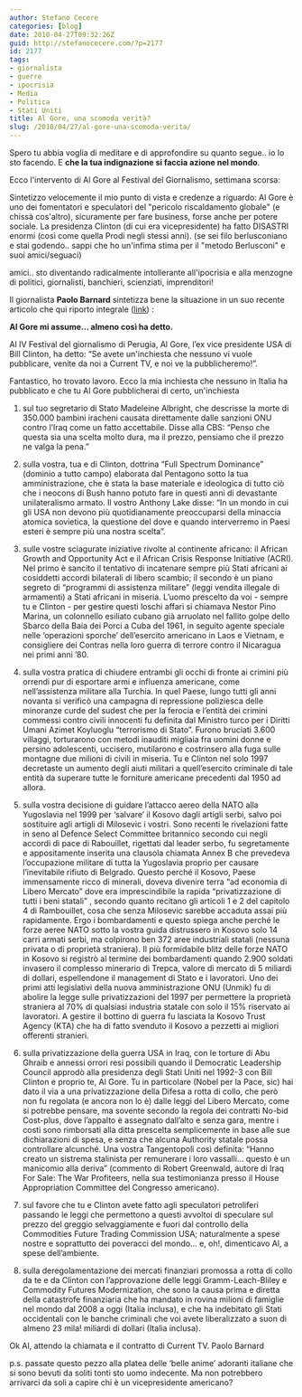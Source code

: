 ```yaml
---
author: Stefano Cecere
categories: [blog]
date: 2010-04-27T09:32:26Z
guid: http://stefanocecere.com/?p=2177
id: 2177
tags:
- giornalista
- guerre
- ipocrisia
- Media
- Politica
- Stati Uniti
title: Al Gore, una scomoda verità?
slug: /2010/04/27/al-gore-una-scomoda-verita/
---
```


Spero tu abbia voglia di meditare e di approfondire su quanto segue.. io lo sto facendo. E **che la tua indignazione si faccia azione nel mondo**.

Ecco l'intervento di Al Gore al Festival del Giornalismo, settimana scorsa:

Sintetizzo velocemente il mio punto di vista e credenze a riguardo: Al Gore è uno dei fomentatori e speculatori del "pericolo riscaldamento globale" (e chissà cos'altro), sicuramente per fare business, forse anche per potere sociale. La presidenza Clinton (di cui era vicepresidente) ha fatto DISASTRI enormi (così come quella Prodi negli stessi anni). (se sei filo berlusconiano e stai godendo.. sappi che ho un'infima stima per il "metodo Berlusconi" e suoi amici/seguaci)

amici.. sto diventando radicalmente intollerante all'ipocrisia e alla menzogne di politici, giornalisti, banchieri, scienziati, imprenditori!

Il giornalista **Paolo Barnard** sintetizza bene la situazione in un suo recente articolo che qui riporto integrale ([link](http://paolobarnard.info/intervento_mostra_go.php?id=180)) :

**Al Gore mi assume… almeno così ha detto.**

Al IV Festival del giornalismo di Perugia, Al Gore, l’ex vice presidente USA di Bill Clinton, ha detto: “Se avete un'inchiesta che nessuno vi vuole pubblicare, venite da noi a Current TV, e noi ve la pubblicheremo!”.

Fantastico, ho trovato lavoro. Ecco la mia inchiesta che nessuno in Italia ha pubblicato e che tu Al Gore pubblicherai di certo, un'inchiesta

1) sul tuo segretario di Stato Madeleine Albright, che descrisse la morte di 350.000 bambini iracheni causata direttamente dalle sanzioni ONU contro l’Iraq come un fatto accettabile. Disse alla CBS: “Penso che questa sia una scelta molto dura, ma il prezzo, pensiamo che il prezzo ne valga la pena.”

2) sulla vostra, tua e di Clinton, dottrina “Full Spectrum Dominance” (dominio a tutto campo) elaborata dal Pentagono sotto la tua amministrazione, che è stata la base materiale e ideologica di tutto ciò che i neocons di Bush hanno potuto fare in questi anni di devastante unilateralismo armato. Il vostro Anthony Lake disse: “In un mondo in cui gli USA non devono più quotidianamente preoccuparsi della minaccia atomica sovietica, la questione del dove e quando interverremo in Paesi esteri è sempre più una nostra scelta”.

3) sulle vostre sciagurate iniziative rivolte al continente africano: il African Growth and Opportunity Act e il African Crisis Response Initiative (ACRI). Nel primo è sancito il tentativo di incatenare sempre più Stati africani ai cosiddetti accordi bilaterali di libero scambio; il secondo è un piano segreto di “programmi di assistenza militare” (leggi vendita illegale di armamenti) a Stati africani in miseria. L’uomo prescelto da voi - sempre tu e Clinton - per gestire questi loschi affari si chiamava Nestor Pino Marina, un colonnello esiliato cubano già arruolato nel fallito golpe dello Sbarco della Baia dei Porci a Cuba del 1961, in seguito agente speciale nelle ‘operazioni sporche’ dell’esercito americano in Laos e Vietnam, e consigliere dei Contras nella loro guerra di terrore contro il Nicaragua nei primi anni ’80.

4) sulla vostra pratica di chiudere entrambi gli occhi di fronte ai crimini più orrendi pur di esportare armi e influenza americane, come nell’assistenza militare alla Turchia. In quel Paese, lungo tutti gli anni novanta si verificò una campagna di repressione poliziesca delle minoranze curde del sudest che per la ferocia e l’entità dei crimini commessi contro civili innocenti fu definita dal Ministro turco per i Diritti Umani Azimet Koyluoglu “terrorismo di Stato”. Furono bruciati 3.600 villaggi, torturarono con metodi inauditi migliaia fra uomini donne e persino adolescenti, uccisero, mutilarono e costrinsero alla fuga sulle montagne due milioni di civili in miseria. Tu e Clinton nel solo 1997 decretaste un aumento degli aiuti militari a quell’esercito criminale di tale entità da superare tutte le forniture americane precedenti dal 1950 ad allora.

5) sulla vostra decisione di guidare l’attacco aereo della NATO alla Yugoslavia nel 1999 per ‘salvare’ il Kosovo dagli artigli serbi, salvo poi sostituire agli artigli di Milosevic i vostri. Sono recenti le rivelazioni fatte in seno al Defence Select Committee britannico secondo cui negli accordi di pace di Rabouillet, rigettati dal leader serbo, fu segretamente e appositamente inserita una clausola chiamata Annex B che prevedeva l’occupazione militare di tutta la Yugoslavia proprio per causare l’inevitabile rifiuto di Belgrado. Questo perché il Kosovo, Paese immensamente ricco di minerali, doveva divenire terra “ad economia di Libero Mercato” dove era imprescindibile la rapida “privatizzazione di tutti i beni statali” , secondo quanto recitano gli articoli 1 e 2 del capitolo 4 di Rambouillet, cosa che senza Milosevic sarebbe accaduta assai più rapidamente. Ergo i bombardamenti e questo spiega anche perché le forze aeree NATO sotto la vostra guida distrussero in Kosovo solo 14 carri armati serbi, ma colpirono ben 372 aree industriali statali (nessuna privata o di proprietà straniera). Il più formidabile blitz delle forze NATO in Kosovo si registrò al termine dei bombardamenti quando 2.900 soldati invasero il complesso minerario di Trepca, valore di mercato di 5 miliardi di dollari, espellendone il management di Stato e i lavoratori. Uno dei primi atti legislativi della nuova amministrazione ONU (Unmik) fu di abolire la legge sulle privatizzazioni del 1997 per permettere la proprietà straniera al 70% di qualsiasi industria statale con solo il 15% riservato ai lavoratori. A gestire il bottino di guerra fu lasciata la Kosovo Trust Agency (KTA) che ha di fatto svenduto il Kosovo a pezzetti ai migliori offerenti stranieri.

6) sulla privatizzazione della guerra USA in Iraq, con le torture di Abu Ghraib e annessi orrori resi possibili quando il Democratic Leadership Council approdò alla presidenza degli Stati Uniti nel 1992-3 con Bill Clinton e proprio te, Al Gore. Tu in particolare (Nobel per la Pace, sic) hai dato il via a una privatizzazione della Difesa a rotta di collo, che però non fu regolata (e ancora non lo è) dalle leggi del Libero Mercato, come si potrebbe pensare, ma sovente secondo la regola dei contratti No-bid Cost-plus, dove l’appalto è assegnato dall’alto e senza gara, mentre i costi sono rimborsati alla ditta prescelta semplicemente in base alle sue dichiarazioni di spesa, e senza che alcuna Authority statale possa controllare alcunché. Una vostra Tangentopoli così definita: “Hanno creato un sistrema stalinista per remunerare i loro vassalli… questo è un manicomio alla deriva” (commento di Robert Greenwald, autore di Iraq For Sale: The War Profiteers, nella sua testimonianza presso il House Appropriation Committee del Congresso americano).

7) sul favore che tu e Clinton avete fatto agli speculatori petroliferi passando le leggi che permettono a questi avvoltoi di speculare sul prezzo del greggio selvaggiamente e fuori dal controllo della Commodities Future Trading Commission USA; naturalmente a spese nostre e soprattutto dei poveracci del mondo… e, oh!, dimenticavo Al, a spese dell’ambiente.

8) sulla deregolamentazione dei mercati finanziari promossa a rotta di collo da te e da Clinton con l’approvazione delle leggi Gramm-Leach-Bliley e Commodity Futures Modernization, che sono la causa prima e diretta della catastrofe finanziaria che ha mandato in rovina milioni di famiglie nel mondo dal 2008 a oggi (Italia inclusa), e che ha indebitato gli Stati occidentali con le banche criminali che voi avete liberalizzato a suon di almeno 23 mila! miliardi di dollari (Italia inclusa).

Ok Al, attendo la chiamata e il contratto di Current TV. Paolo Barnard

p.s. passate questo pezzo alla platea delle ‘belle anime’ adoranti italiane che si sono bevuti da soliti tonti sto uomo indecente. Ma non potrebbero arrivarci da soli a capire chi è un vicepresidente americano?